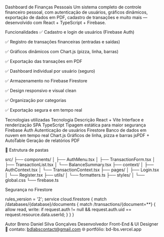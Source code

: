  Dashboard de Finanças Pessoais
Um sistema completo de controle financeiro pessoal, com autenticação de usuários, gráficos dinâmicos, exportação de dados em PDF, cadastro de transações e muito mais — desenvolvido com React + TypeScript + Firebase.



 Funcionalidades
✅ Cadastro e login de usuários (Firebase Auth)

✅ Registro de transações financeiras (entradas e saídas)

✅ Gráficos dinâmicos com Chart.js (pizza, linha, barras)

✅ Exportação das transações em PDF

✅ Dashboard individual por usuário (seguro)

✅ Armazenamento no Firebase Firestore

✅ Design responsivo e visual clean

✅ Organização por categorias

✅ Exportação segura e em tempo real

 Tecnologias utilizadas
Tecnologia	Descrição
React + Vite	Interface e renderização SPA
TypeScript	Tipagem estática para maior segurança
Firebase Auth	Autenticação de usuários
Firestore	Banco de dados em nuvem em tempo real
Chart.js	Gráficos de linha, pizza e barras
jsPDF + AutoTable	Geração de relatórios PDF

📂 Estrutura de pastas

src/
├── components/
│   ├── AuthMenu.tsx
│   ├── TransactionForm.tsx
│   ├── TransactionList.tsx
│   └── BalanceSummary.tsx
├── context/
│   ├── AuthContext.tsx
│   └── TransactionContext.tsx
├── pages/
│   ├── Login.tsx
│   └── Register.tsx
├── utils/
│   └── formatters.ts
├── styles/
│   └── global.css
└── firebase.ts


  Segurança no Firestore


rules_version = '2';
service cloud.firestore {
  match /databases/{database}/documents {
    match /transactions/{document=**} {
      allow read, write: if request.auth != null && request.auth.uid == request.resource.data.userId;
    }
  }
}


Autor
Breno Daniel Silva Gonçalves
Desenvolvedor Front-End & UI Designer
📧 contato: bdlabscontact@gmail.com
🌐 portfólio: bd-lbs.vercel.app

